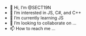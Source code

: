 - 👋 Hi, I’m @SECT19N
- 👀 I’m interested in JS, C#, and C++
- 🌱 I’m currently learning JS
- 💞️ I’m looking to collaborate on ...
- 📫 How to reach me ...

<!---
SECT19N/SECT19N is a ✨ special ✨ repository because its `README.md` (this file) appears on your GitHub profile.
You can click the Preview link to take a look at your changes.
--->
